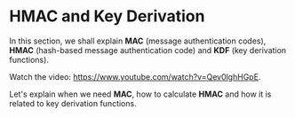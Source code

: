 # HMAC and Key Derivation

In this section, we shall explain **MAC** (message authentication codes), **HMAC** (hash-based message authentication code) and **KDF** (key derivation functions).

<div class="video-player">
  Watch the video: <a target="_blank" href="https://www.youtube.com/watch?v=Qev0lghHGpE">https://www.youtube.com/watch?v=Qev0lghHGpE</a>.
</div>
<script src="/assets/js/video.js"></script>

Let's explain when we need **MAC**, how to calculate **HMAC** and how it is related to key derivation functions.